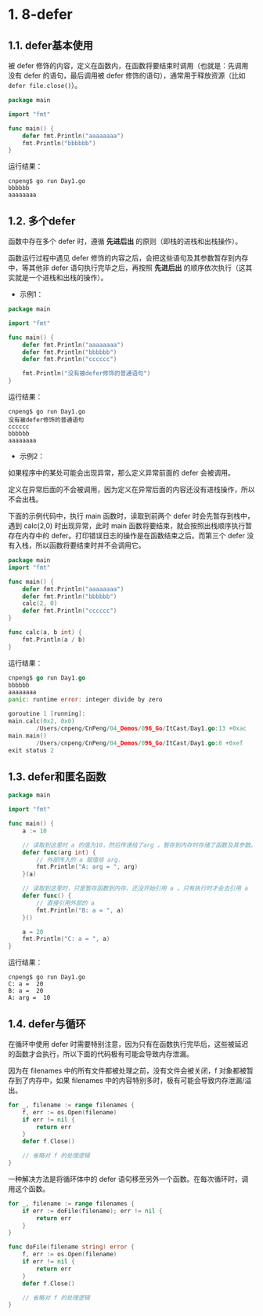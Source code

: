 # 1. 8-defer

## 1.1. defer基本使用

被 defer 修饰的内容，定义在函数内，在函数将要结束时调用（也就是：先调用没有 defer 的语句，最后调用被 defer 修饰的语句），通常用于释放资源（比如 `defer file.close()`）。

```go
package main

import "fmt"

func main() {
	defer fmt.Println("aaaaaaaa")
	fmt.Println("bbbbbb")
}
```

运行结果：

```
cnpeng$ go run Day1.go 
bbbbbb
aaaaaaaa
```

## 1.2. 多个defer

函数中存在多个 defer 时，遵循 **先进后出** 的原则（即栈的进栈和出栈操作）。

函数运行过程中遇见 defer 修饰的内容之后，会把这些语句及其参数暂存到内存中，等其他非 defer 语句执行完毕之后，再按照 **先进后出** 的顺序依次执行（这其实就是一个进栈和出栈的操作）。

* 示例1：

```go
package main

import "fmt"

func main() {
	defer fmt.Println("aaaaaaaa")
	defer fmt.Println("bbbbbb")
	defer fmt.Println("cccccc")

	fmt.Println("没有被defer修饰的普通语句")
}
```

运行结果：

```
cnpeng$ go run Day1.go 
没有被defer修饰的普通语句
cccccc
bbbbbb
aaaaaaaa
```

* 示例2：

如果程序中的某处可能会出现异常，那么定义异常前面的 defer 会被调用。

定义在异常后面的不会被调用，因为定义在异常后面的内容还没有进栈操作，所以不会出栈。

下面的示例代码中，执行 main 函数时，读取到前两个 defer 时会先暂存到栈中，遇到 calc(2,0) 时出现异常，此时 main 函数将要结束，就会按照出栈顺序执行暂存在内存中的 defer。打印错误日志的操作是在函数结束之后。而第三个 defer 没有入栈，所以函数将要结束时并不会调用它。

```go
package main
import "fmt"

func main() {
	defer fmt.Println("aaaaaaaa")
	defer fmt.Println("bbbbbb")
	calc(2, 0)
	defer fmt.Println("cccccc")
}

func calc(a, b int) {
	fmt.Println(a / b)
}
```

运行结果：

```go
cnpeng$ go run Day1.go 
bbbbbb
aaaaaaaa
panic: runtime error: integer divide by zero

goroutine 1 [running]:
main.calc(0x2, 0x0)
        /Users/cnpeng/CnPeng/04_Demos/096_Go/ItCast/Day1.go:13 +0xac
main.main()
        /Users/cnpeng/CnPeng/04_Demos/096_Go/ItCast/Day1.go:8 +0xef
exit status 2
```

## 1.3. defer和匿名函数

```go
package main

import "fmt"

func main() {
	a := 10

	// 读取到这里时 a 的值为10，然后传递给了arg 。暂存到内存时存储了函数及其参数。后面的 a=20 将不会影响到这里
	defer func(arg int) {
		// 外部传入的 a 赋值给 arg.
		fmt.Println("A: arg = ", arg)
	}(a)

	// 读取到这里时，只是暂存函数到内存，还没开始引用 a 。只有执行时才会去引用 a
	defer func() {
		// 直接引用外部的 a
		fmt.Println("B: a = ", a)
	}()

	a = 20
	fmt.Println("C: a = ", a)
}
```

运行结果：

```
cnpeng$ go run Day1.go 
C: a =  20
B: a =  20
A: arg =  10
```

## 1.4. defer与循环

在循环中使用 defer 时需要特别注意，因为只有在函数执行完毕后，这些被延迟的函数才会执行，所以下面的代码极有可能会导致内存泄漏。

因为在 filenames 中的所有文件都被处理之前，没有文件会被关闭，f 对象都被暂存到了内存中，如果 filenames 中的内容特别多时，极有可能会导致内存泄漏/溢出。

```go
for _, filename := range filenames {
    f, err := os.Open(filename)
    if err != nil {
        return err
    }
    defer f.Close()

    // 省略对 f 的处理逻辑
}
```

一种解决方法是将循环体中的 defer 语句移至另外一个函数。在每次循环时，调用这个函数。

```go
for _, filename := range filenames {
    if err := doFile(filename); err != nil {
        return err
    }
}

func doFile(filename string) error {
    f, err := os.Open(filename)
    if err != nil {
        return err
    }
    defer f.Close()

    // 省略对 f 的处理逻辑
}
```